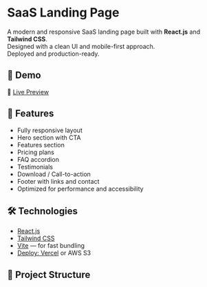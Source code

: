 # SaaS Landing Page

A modern and responsive SaaS landing page built with **React.js** and **Tailwind CSS**.  
Designed with a clean UI and mobile-first approach.  
Deployed and production-ready.

## 📸 Demo

🔗 [Live Preview](https://startup-landify.netlify.app/)

## 🚀 Features

- Fully responsive layout
- Hero section with CTA
- Features section
- Pricing plans
- FAQ accordion
- Testimonials
- Download / Call-to-action
- Footer with links and contact
- Optimized for performance and accessibility

## 🛠️ Technologies

- [React.js](https://reactjs.org/)
- [Tailwind CSS](https://tailwindcss.com/)
- [Vite](https://vitejs.dev/) — for fast bundling
- [Deploy: Vercel](https://vercel.com/) or AWS S3

## 📁 Project Structure
